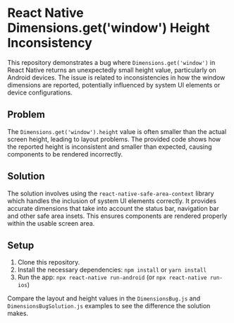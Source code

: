 # React Native Dimensions.get('window') Height Inconsistency

This repository demonstrates a bug where `Dimensions.get('window')` in React Native returns an unexpectedly small height value, particularly on Android devices.  The issue is related to inconsistencies in how the window dimensions are reported, potentially influenced by system UI elements or device configurations.

## Problem

The `Dimensions.get('window').height` value is often smaller than the actual screen height, leading to layout problems.  The provided code shows how the reported height is inconsistent and smaller than expected, causing components to be rendered incorrectly.

## Solution

The solution involves using the `react-native-safe-area-context` library which handles the inclusion of system UI elements correctly.  It provides accurate dimensions that take into account the status bar, navigation bar and other safe area insets.  This ensures components are rendered properly within the usable screen area.

## Setup

1. Clone this repository.
2.  Install the necessary dependencies:  `npm install` or `yarn install`
3. Run the app: `npx react-native run-android` (or `npx react-native run-ios`)

Compare the layout and height values in the `DimensionsBug.js` and `DimensionsBugSolution.js` examples to see the difference the solution makes.